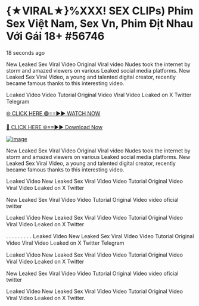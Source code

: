 # {★VIRAL★}%XXX! SEX CLIPs) Phim Sex Việt Nam, Sex Vn, Phim Địt Nhau Với Gái 18+ #56746
18 seconds ago

New Leaked Sex Viral Video Original Viral video Nudes took the internet by storm and amazed viewers on various Leaked social media platforms. New Leaked Sex Viral Video, a young and talented digital creator, recently became famous thanks to this interesting video.

L𝚎aked Video  Video Tutorial Original Video Viral Video L𝚎aked on X Twitter Telegram

[🌐 CLICK HERE 🟢==►► WATCH NOW](https://4k-stream-tv01.blogspot.com/2025/01/vai00.html)

[🔴 CLICK HERE 🌐==►► Download Now](https://4k-stream-tv01.blogspot.com/2025/01/vai00.html)

[![image](https://github.com/user-attachments/assets/9fb639ed-84ad-42c3-b2f2-fd144046d747)](https://4k-stream-tv01.blogspot.com/2025/01/vai00.html)


New Leaked Sex Viral Video Original Viral video Nudes took the internet by storm and amazed viewers on various Leaked social media platforms. New Leaked Sex Viral Video, a young and talented digital creator, recently became famous thanks to this interesting video.

L𝚎aked Video New Leaked Sex Viral Video Video Tutorial Original Video Viral Video L𝚎aked on X Twitter

New Leaked Sex Viral Video Video Tutorial Original Video video oficial twitter

L𝚎aked Video New Leaked Sex Viral Video Video Tutorial Original Video Viral Video L𝚎aked on X Twitter

. . . . . . . . . L𝚎aked Video New Leaked Sex Viral Video Video Tutorial Original Video Viral Video L𝚎aked on X Twitter Telegram

L𝚎aked Video New Leaked Sex Viral Video Video Tutorial Original Video Viral Video L𝚎aked on X Twitter

New Leaked Sex Viral Video Video Tutorial Original Video video oficial twitter

L𝚎aked Video New Leaked Sex Viral Video Video Tutorial Original Video Viral Video L𝚎aked on X Twitter.
